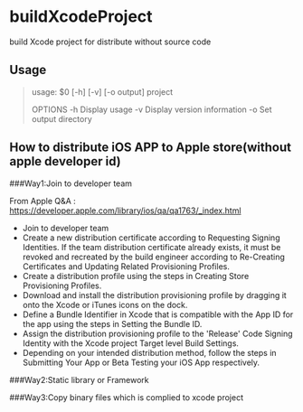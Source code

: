 buildXcodeProject
=================

build Xcode project for distribute without source code

Usage
-----------------
>usage: $0 [-h] [-v] [-o output] project
>
>OPTIONS
>   -h       Display usage
>   -v       Display version information
>   -o       Set output directory


How to distribute iOS APP to Apple store(without apple developer id)
-----------------
###Way1:Join to developer team

From Apple Q&A : https://developer.apple.com/library/ios/qa/qa1763/_index.html

*  Join to developer team
*  Create a new distribution certificate according to Requesting Signing Identities. If the team distribution certificate already exists, it must be revoked and recreated by the build engineer according to Re-Creating Certificates and Updating Related Provisioning Profiles.
*  Create a distribution profile using the steps in Creating Store Provisioning Profiles.
*  Download and install the distribution provisioning profile by dragging it onto the Xcode or iTunes icons on the dock.
*  Define a Bundle Identifier in Xcode that is compatible with the App ID for the app using the steps in Setting the Bundle ID.
*  Assign the distribution provisioning profile to the 'Release' Code Signing Identity with the Xcode project Target level Build Settings.
*  Depending on your intended distribution method, follow the steps in Submitting Your App or Beta Testing your iOS App respectively.

###Way2:Static library or Framework

###Way3:Copy binary files which is complied to xcode project
